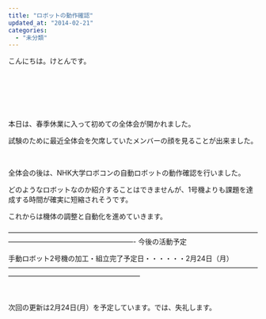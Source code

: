 ```yaml
---
title: "ロボットの動作確認"
updated_at: "2014-02-21"
categories: 
  - "未分類"
---
```


こんにちは。けとんです。

 

 

 

本日は、春季休業に入って初めての全体会が開かれました。

試験のために最近全体会を欠席していたメンバーの顔を見ることが出来ました。

 

全体会の後は、NHK大学ロボコンの自動ロボットの動作確認を行いました。

どのようなロボットなのか紹介することはできませんが、1号機よりも課題を達成する時間が確実に短縮されそうです。

これからは機体の調整と自動化を進めていきます。

——————————————————————————————————————————————————————- 今後の活動予定

手動ロボット2号機の加工・組立完了予定日・・・・・・2月24日（月） ———————————————————————————————————————————————————————

 

次回の更新は2月24日(月）を予定しています。では、失礼します。
